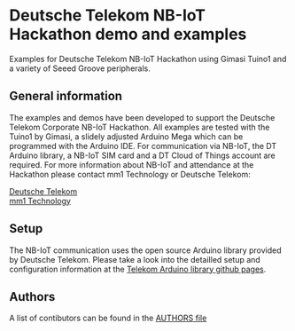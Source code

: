 # Deutsche Telekom NB-IoT Hackathon demo and examples
Examples for Deutsche Telekom NB-IoT Hackathon using Gimasi Tuino1 and a variety of Seeed Groove peripherals.

## General information
The examples and demos have been developed to support the Deutsche Telekom Corporate NB-IoT Hackathon. All examples are tested with the Tuino1 by Gimasi, a slidely adjusted Arduino Mega which can be programmed with the Arduino IDE. For communication via NB-IoT, the DT Arduino library, a NB-IoT SIM card and a DT Cloud of Things account are required. For more information about NB-IoT and attendance at the Hackathon please contact mm1 Technology or Deutsche Telekom:

[Deutsche Telekom](https://m2m.telekom.com/de/telekom-m2m/einblicke/narrowband-iot-nb-iot/)  
[mm1 Technology](http://www.mm1-technology.de)

## Setup
The NB-IoT communication uses the open source Arduino library provided by Deutsche Telekom. Please take a look into the detailled setup and configuration information at the [Telekom Arduino library github pages](https://github.com/cloud-of-things/dt-arduino-iot-agent).

## Authors
A list of contibutors can be found in the [AUTHORS file](AUTHORS)
